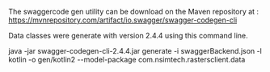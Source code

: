 The swaggercode gen utility can be download on the Maven repository at : https://mvnrepository.com/artifact/io.swagger/swagger-codegen-cli

Data classes were generate with version 2.4.4 using this command line.


java -jar swagger-codegen-cli-2.4.4.jar generate -i swaggerBackend.json -l kotlin -o gen/kotlin2 --model-package com.nsimtech.rastersclient.data